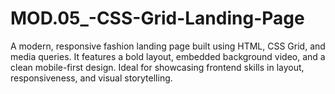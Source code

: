 # MOD.05_-CSS-Grid-Landing-Page
A modern, responsive fashion landing page built using HTML, CSS Grid, and media queries. It features a bold layout, embedded background video, and a clean mobile-first design. Ideal for showcasing frontend skills in layout, responsiveness, and visual storytelling.
